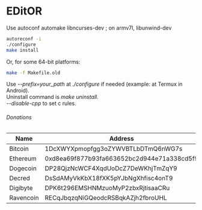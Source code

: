 # EDitOR
Use autoconf automake libncurses-dev ; on armv7l, libunwind-dev
```sh
autoreconf -i
./configure
make install
```
Or, for some 64-bit platforms:
```sh
make -f Makefile.old
```
Use *\-\-prefix=your_path* at *./configure* if needed (example: at Termux in Android).\
Uninstall command is *make uninstall*.\
*\-\-disable\-cpp* to set c rules.
###### Donations
| Name      | Address                                    |
|-----------|--------------------------------------------|
| Bitcoin   | 1DcXWYXpmopfgg3oZYWVBTLbDTmQ6nWG7s         |
| Ethereum  | 0xd8ea69f877b93fa663652bc2d944e71a338cd5f9 |
| Dogecoin  | DP28QjzNcWCF4XqdUoDcZ7DeWKhjTmZqY9         |
| Decred    | DsSdAMyVkKbX18fXK5pYJbNgXhfisc4onT9        |
| Digibyte  | DPK6t296EMSHNMzuoMyP2zbxRjtisaaCRu         |
| Ravencoin | RECqJbqzqNiGQeodcRSBqkAZjh2fbroUHL         |